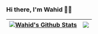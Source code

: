 ### Hi there, I'm Wahid 👋🏻
| <a href="https://github.com/anuraghazra/github-readme-stats"><img align="center" src="https://github-readme-stats.vercel.app/api?username=wahidulalamriyad&show_icons=true&include_all_commits=true&theme=buefy&hide_border=true" alt="Wahid's Github Stats" /></a> | <a href="https://github.com/anuraghazra/github-readme-stats"><img align="center" src="https://github-readme-stats.vercel.app/api/top-langs/?username=wahidulalamriyad&layout=compact&theme=buefy&hide_border=true" /></a> |
| ------------- | ------------- |

<!-- [![Wahid's Github Stats](https://github-readme-stats.vercel.app/api?username=wahidulalamriyad&count_private=true&show_icons=true&theme=default&hide_rank=false)](https://github.com/anuraghazra/github-readme-stats)

![Top Langs](https://github-readme-stats.vercel.app/api/top-langs/?username=wahidulalamriyad&layout=compact&hide=jupyter%20notebook) -->
